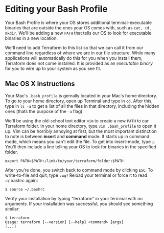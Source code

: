 # Editing your Bash Profile

Your Bash Profile is where your OS stores additional terminal-executable binaries that are outside the ones your OS comes with, such as ```cat, cd, mkdir```.  We'll be adding a new ```PATH``` that tells our OS to look for executable binaries in a new location.  

We'll need to add Terraform to this list so that we can call it from our command line regardless of where we are in our file structure. While many applications will automatically do this for you when you install them, Terraform does not come installed. It is provided as an *executable binary* for you to wire up to your system as you see fit. 

## Mac OS X instructions

Your Mac's ```.bash_profile``` is gernally located in your Mac's home directory. To go to your home directory, open up Terminal and type in ```cd```.  After this, type in ```ls -a``` to get a list of all the files in that directory, including the hidden ones (thats the purpose of the ```-a``` flag).

We'll be using the old-school text editor ```vim``` to create a new ```PATH``` to our Terraform folder.  In your home directory, type ```vim .bash_profile``` to open it up.  Vim can be horribly annoying at first, but the most important distinction to note is between **insert** and **command** mode.  It starts up in command mode, which means you can't edit the file.  To get into insert-mode, type ```i```.  You'll then include a line telling your OS to look for binaries in the specified folder.  

```export PATH=$PATH:/link/to/your/terraform/folder:$PATH```

After you're done, you switch back to command mode by clicking ```ESC```.  To write-to-file and quit, type ```:wq!``` Reload your terminal or force it to read ~/.bashrc again:

```
$ source ~/.bashrc
```

Verify your installation by typing “terraform” in your terminal with no arguments. If your installation was successful, you should see something similar:
```
$ terraform 
Usage: terraform [--version] [--help] <command> [args]
[...]
